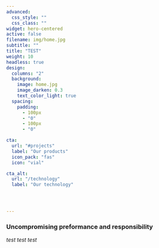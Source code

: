 ```yaml
---
advanced:
  css_style: ""
  css_class: ""
widget: hero-centered
active: false
filename: img/home.jpg
subtitle: ""
title: "TEST"
weight: 10
headless: true
design:
  columns: "2"
  background:
    image: home.jpg
    image_darken: 0.3
    text_color_light: true
  spacing:
    padding:
      - 100px
      - "0"
      - 100px
      - "0"

cta:
  url: "#projects"
  label: "Our products"
  icon_pack: "fas"
  icon: "vial"

cta_alt:
  url: "/technology"
  label: "Our technology"




---
```

<h3>Uncompromising preformance and responsibility</h3>

*test test test*
